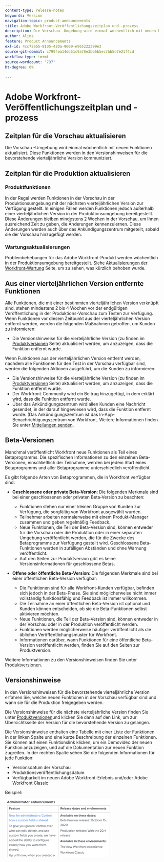 ```yaml
---
content-type: release-notes
keywords: Version
navigation-topic: product-announcements
title: Adobe Workfront-Veröffentlichungszeitplan und -prozess
description: Die Vorschau -Umgebung wird einmal wöchentlich mit neuen Funktionen aktualisiert. Diese Funktionen werden in den Versionshinweisen für die bevorstehende vierteljährliche Version kommuniziert.
author: Alina
feature: Product Announcements
exl-id: 4cc72e55-8105-420a-9609-e965222399e3
source-git-commit: c7994ea14dd51c9a78e3bb5b5ec7bb5d7e21f4cd
workflow-type: tm+mt
source-wordcount: '737'
ht-degree: 0%

---
```


# Adobe Workfront-Veröffentlichungszeitplan und -prozess

## Zeitplan für die Vorschau aktualisieren

Die Vorschau -Umgebung wird einmal wöchentlich mit neuen Funktionen aktualisiert. Diese Funktionen werden in den Versionshinweisen für die bevorstehende vierteljährliche Version kommuniziert.

## Zeitplan für die Produktion aktualisieren

### Produktfunktionen

In der Regel werden Funktionen in der Vorschau in der Produktionsumgebung mit der nächsten vierteljährlichen Version zur Verfügung gestellt. In einigen Fällen werden Funktionen jedoch außerhalb einer vierteljährlichen Version in der Produktionsumgebung bereitgestellt. Diese Änderungen bleiben mindestens 2 Wochen in der Vorschau, um Ihnen ausreichend Zeit zu geben, die Änderungen kennenzulernen. Diese Änderungen werden auch über das Ankündigungszentrum mitgeteilt, sobald sie der Vorschau hinzugefügt werden.

### Wartungsaktualisierungen

Problembehebungen für das Adobe Workfront-Produkt werden wöchentlich in der Produktionsumgebung bereitgestellt. Siehe [Aktualisierungen der Workfront-Wartung](https://experienceleague.adobe.com/docs/workfront-known-issues/releases/current-updates.html) Seite, um zu sehen, was kürzlich behoben wurde.

## Aus einer vierteljährlichen Version entfernte Funktionen

Alle Funktionen, die mit einer bestimmten vierteljährlichen Version verknüpft sind, stehen mindestens 2 bis 4 Wochen vor der endgültigen Veröffentlichung in der Produktions-Vorschau zum Testen zur Verfügung. Wenn Funktionen vor diesem Zeitpunkt aus der vierteljährlichen Version entfernt werden, werden die folgenden Maßnahmen getroffen, um Kunden zu informieren:

* Die Versionshinweise für die vierteljährliche Version (zu finden im [Produktversionen](../../product-announcements/product-releases/product-releases.md) Seite) aktualisiert werden, um anzuzeigen, dass die Funktion entfernt wurde.

Wenn Funktionen aus der vierteljährlichen Version entfernt werden, nachdem alle Funktionen für den Test in der Vorschau verfügbar sind, werden die folgenden Aktionen ausgeführt, um die Kunden zu informieren:

* Die Versionshinweise für die vierteljährliche Version (zu finden im [Produktversionen](../../product-announcements/product-releases/product-releases.md) Seite) aktualisiert werden, um anzuzeigen, dass die Funktion entfernt wurde.
* Der Workfront-Community wird ein Beitrag hinzugefügt, in dem erklärt wird, dass die Funktion entfernt wurde.
* Über das Ankündigungszentrum wird allen Kunden eine Nachricht gesendet, in der darauf hingewiesen wird, dass die Funktion entfernt wurde. (Das Ankündigungszentrum ist das In-App-Benachrichtigungszentrum von Workfront. Weitere Informationen finden Sie unter [Mitteilungen senden](../../administration-and-setup/get-started-wf-administration/view-send-announcements.md).

## Beta-Versionen

Manchmal veröffentlicht Workfront neue Funktionen als Teil eines Betaprogramms.
Die spezifischen Informationen zu den einzelnen Beta-Versionen, einschließlich der Teilnahme, werden bei jedem Start eines Betaprogramms und aller Betaprogramme unterschiedlich veröffentlicht.

Es gibt folgende Arten von Betaprogrammen, die in Workfront verfügbar sind:

* **Geschlossene oder private Beta-Version**: Die folgenden Merkmale sind bei einer geschlossenen oder privaten Beta-Version zu beachten:

   * Funktionen stehen nur einer kleinen Gruppe von Kunden zur Verfügung, die sorgfältig von Workfront ausgewählt wurden.
   * Teilnehmer arbeiten normalerweise mit einem Produkt-Manager zusammen und geben regelmäßig Feedback.
   * Neue Funktionen, die Teil der Beta-Version sind, können entweder für die Vorschau oder die Produktion oder in einer separaten Umgebung veröffentlicht werden, die für die Zwecke des Betaprogramms zur Verfügung gestellt wird. Geschlossene Beta-Funktionen werden in zufälligen Abständen und ohne Warnung veröffentlicht.
   * Auf den Seiten zur Produktversion gibt es keine Versionsinformationen für geschlossene Betas.

* **Offene oder öffentliche Beta-Version**: Die folgenden Merkmale sind bei einer öffentlichen Beta-Version verfügbar:

   * Die Funktionen sind für alle Workfront-Kunden verfügbar, befinden sich jedoch in der Beta-Phase. Sie sind möglicherweise nicht immer vollständig funktionsfähig und Feedback ist immer willkommen.
   * Die Teilnahme an einer öffentlichen Beta-Version ist optional und Kunden können entscheiden, ob sie die Beta-Funktionen selbst aktivieren möchten.
   * Neue Funktionen, die Teil der Beta-Version sind, können entweder in der Vorschau oder in der Produktion veröffentlicht werden.
   * Funktionen werden möglicherweise häufiger veröffentlicht als die üblichen Veröffentlichungsmuster für Workfront.
   * Informationen darüber, wann Funktionen für eine öffentliche Beta-Version veröffentlicht werden, finden Sie auf den Seiten zur Produktversion.

Weitere Informationen zu den Versionshinweisen finden Sie unter [Produktversionen](../../product-announcements/product-releases/product-releases.md).

## Versionshinweise

In den Versionshinweisen für die bevorstehende vierteljährliche Version erfahren Sie, welche neuen Funktionen in der Vorschau verfügbar sind und wann sie für die Produktion freigegeben werden.

Die Versionshinweise für die nächste vierteljährliche Version finden Sie unter [Produktversionen](../../product-announcements/product-releases/product-releases.md)und klicken Sie dann auf den Link, um zur Übersichtsseite der Version für die bevorstehende Version zu gelangen.

Die Versionshinweise enthalten eine Tabelle mit einer Liste der Funktionen in der linken Spalte und eine kurze Beschreibung der einzelnen Funktionen. Sie können auf einen Funktionslink klicken, um ein Demovideo der neuen Funktion anzuzeigen, und auf die Dokumentation zur neuen Funktion zugreifen. In der rechten Spalte sehen Sie die folgenden Informationen für jede Funktion:

* Versionsdatum der Vorschau
* Produktionsveröffentlichungsdatum
* Verfügbarkeit im neuen Adobe Workfront-Erlebnis und/oder Adobe Workfront Classic

Beispiel:

![](assets/release-notes-350x189.png)
